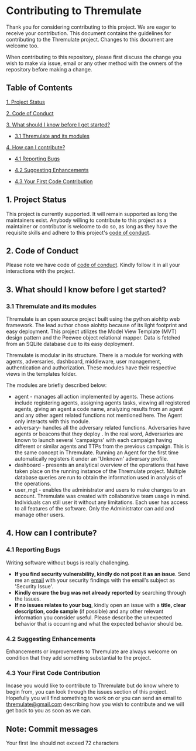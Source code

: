 # Contributing to Thremulate
Thank you for considering contributing to this project. We are eager to receive your 
contribution. This document contains the guidelines for contributing to the Thremulate project. 
Changes to this document are welcome too. 

When contributing to this repository, please first discuss the change you wish to make via issue, email or any other method with the owners of the repository before making a change.

## Table of Contents

[1. Project Status](#1-project-status)

[2. Code of Conduct](#2-code-of-conduct)

[3. What should I know before I get started?](#3-what-should-i-know-before-i-get-started)

- [3.1 Thremulate and its modules](#31-thremulate-and-its-modules)

[4. How can I contribute?](#4-how-can-i-contribute)

- [4.1 Reporting Bugs](#41-reporting-bugs)

- [4.2 Suggesting Enhancements](#42-suggesting-enhancements)

- [4.3 Your First Code Contribution](#43-your-first-code-contribution)



## 1. Project Status

This project is currently supported. It will remain supported as long the maintainers exist.
Anybody willing to contribute to this project as a maintainer or contributor is welcome to do so,
as long as they have the requisite skills and adhere to this project's [code of conduct](docs/CODE_OF_CONDUCT.md).

## 2. Code of Conduct

Please note we have code of [code of conduct](docs/CODE_OF_CONDUCT.md). Kindly follow it in all your interactions with the project.

## 3. What should I know before I get started?

### 3.1 Thremulate and its modules

Thremulate is an open source project built using the python aiohttp web framework. The lead author chose aiohttp because of its light footprint and easy deployment. This project utilizes the Model View Template (MVT) design pattern and the Peewee object relational mapper. Data is fetched from an SQLite database due to its easy deployment.

Thremulate is modular in its structure. There is a module for working with agents, adversaries, dashboard, middleware, user management, authentication and authorization. These modules have their respective views in the templates folder.

The modules are briefly described below:

- agent - manages all action implemented by agents. These actions include registering agents, assigning agents tasks, viewing all registered agents, giving an agent a code name, analyzing results from an agent and any other agent related functions not mentioned here. The Agent only interacts with this module.
- adversary- handles all the adversary related functions. Adversaries have agents or beacons that they deploy . In the real word, Adversaries are known to launch several 'campaigns' with each campaign having different or similar agents and TTPs from the previous campaign. This is the same concept in Thremulate. Running an Agent for the first time automatically registers it under an 'Unknown' adversary profile.
- dashboard - presents an analytical overview of the operations that have taken place on the running instance of the Thremulate project. Multiple database queries are run to obtain the information used in analysis of the operations.
- user_mgt - enables the administrator and users to make changes to an account. Thremulate was created with collaborative team usage in mind. Individuals can still user it without any limitations. Each user has access to all features of the software. Only the Administrator can add and manage other users.

##  4. How can I contribute?

### 4.1 Reporting Bugs

Writing software without bugs is really challenging. 

- **If you find security vulnerability, kindly do not post it as an issue**. Send me an [email](themulate@gmail.com) with your security findings with the email's subject as 'Security Issue'.
- **Kindly ensure the bug was not already reported** by searching through the Issues.
- **If no issues relates to your bug**, kindly open an issue with a **title, clear description, code sample** (if possible) and any other relevant information you consider useful. Please describe the unexpected behavior that is occurring and what the expected behavior should be.

### 4.2 Suggesting Enhancements

Enhancements or improvements to Thremulate are always welcome on condition that they add something substantial to the project.

### 4.3 Your First Code Contribution

Incase you would like to contribute to Thremulate but do know where to begin from, you can look through the issues section of this project. Hopefully you will find something to work on or you can send an email to thremulate@gmail.com describing how you wish to contribute and we will get back to you as soon as we can.

## Note: Commit messages

  Your first line should not exceed 72 characters


